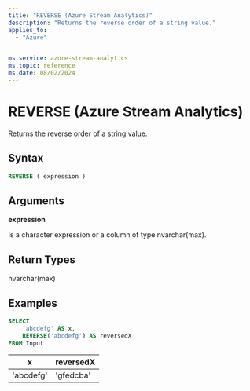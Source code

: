 ```yaml
---
title: "REVERSE (Azure Stream Analytics)"
description: "Returns the reverse order of a string value."
applies_to:
  - "Azure"


ms.service: azure-stream-analytics
ms.topic: reference
ms.date: 08/02/2024
---
```


# REVERSE (Azure Stream Analytics)

Returns the reverse order of a string value.

## Syntax

```SQL
REVERSE ( expression )
```

## Arguments

**expression**

Is a character expression or a column of type nvarchar(max).

## Return Types

nvarchar(max)

## Examples

```SQL
SELECT
    'abcdefg' AS x,
    REVERSE('abcdefg') AS reversedX
FROM Input
```

|x|reversedX|
|-|-|
|'abcdefg'|'gfedcba'|

